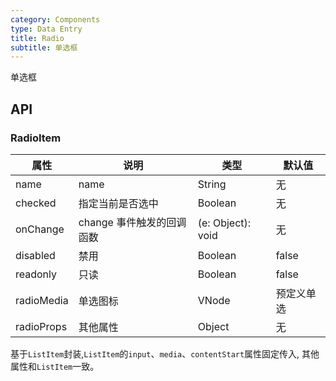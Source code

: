 ```yaml
---
category: Components
type: Data Entry
title: Radio
subtitle: 单选框
---
```


单选框

## API

### RadioItem

属性 | 说明 | 类型 | 默认值
----|-----|------|------
| name    |   name  | String |   无  |
| checked |   指定当前是否选中  | Boolean  | 无  |
| onChange | change 事件触发的回调函数 | (e: Object): void |   无  |
| disabled |  禁用  | Boolean |  false  |
| readonly | 只读 | Boolean | false |
| radioMedia | 单选图标 | VNode | 预定义单选 |
| radioProps | 其他属性 | Object | 无 |

基于`ListItem`封装,`ListItem`的`input`、`media`、`contentStart`属性固定传入, 其他属性和`ListItem`一致。

